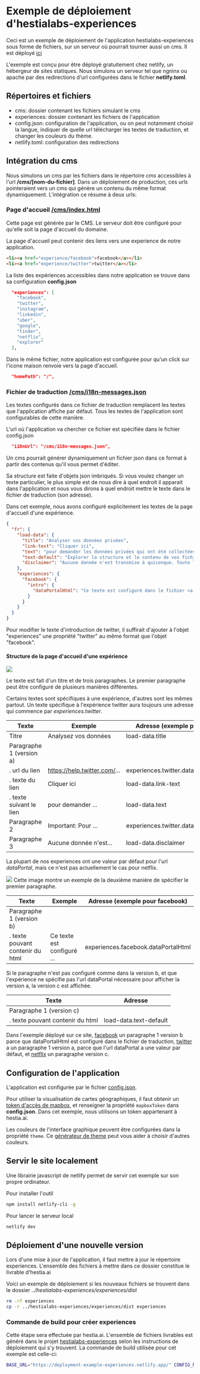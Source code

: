 # Exemple de déploiement d'hestialabs-experiences

Ceci est un exemple de déploiement de l'application hestialabs-experiences sous forme de fichiers, sur un serveur où pourrait tourner aussi un cms. Il est déployé [ici](https://deployment-example-experiences.netlify.app/)

L'exemple est conçu pour être déployé gratuitement chez netlify, un hébergeur de sites statiques. Nous simulons un serveur tel que ngninx ou apache par des redirections d'url configurées dans le fichier **netlify.toml**.

## Répertoires et fichiers
- cms: dossier contenant les fichiers simulant le cms
- experiences: dossier contenant les fichiers de l'application
- config.json: configuration de l'application, ou on peut notamment choisir la langue, indiquer de quelle url télécharger les textes de traduction, et changer les couleurs du thème.
- netlify.toml: configuration des redirections


## Intégration du cms

Nous simulons un cms par les fichiers dans le répertoire *cms* accessibles à l'url **/cms/[nom-du-fichier]**. Dans un déploiement de production, ces urls pointeraient vers un cms qui génère un contenu du même format dynamiquement. L'intégration ce résume à deux urls:

### Page d'accueil [/cms/index.html](https://deployment-example-experiences.netlify.app/cms/index.html)

Cette page est générée par le CMS. Le serveur doit être configuré pour qu'elle soit la page d'accueil du domaine. 

La page d'accueil peut contenir des liens vers une experience de notre application. 


``` html
<li><a href="experience/facebook">facebook</a></li>
<li><a href="experience/twitter">twitter</a></li>
```

La liste des expériences accessibles dans notre application se trouve dans sa configuration **config.json**
``` json
  "experiences": [
    "facebook",
    "twitter",
    "instagram",
    "linkedin",
    "uber",
    "google",
    "tinder",
    "netflix",
    "explorer"
  ],
```
 
Dans le même fichier, notre application est configurée pour qu'un click sur l'icone maison renvoie vers la page d'accueil. 

``` json
  "homePath": "/",
```

### Fichier de traduction [/cms/i18n-messages.json](https://deployment-example-experiences.netlify.app/cms/i18n-messages.json)

Les textes configurés dans ce fichier de traduction remplacent les textes que l'application affiche par défaut. Tous les textes de l'application sont configurables de cette manière.

L'url où l'application va chercher ce fichier est spécifiée dans le fichier config.json

``` json
  "i18nUrl": "/cms/i18n-messages.json",
```

Un cms pourrait générer dynamiquement un fichier json dans ce format à partir des contenus qu'il vous permet d'éditer.

Sa structure est faite d'objets json imbriqués. Si vous voulez changer un texte particulier, le plus simple est de nous dire à quel endroit il apparait dans l'application et nous vous dirons à quel endroit mettre le texte dans le fichier de traduction (son adresse).

Dans cet exemple, nous avons configuré explicitement les textes de la page d'accueil d'une expérience.

``` json
{
  "fr": {
    "load-data": {
      "title": "Analyser vos données privées",
      "link-text": "Cliquer ici",
      "text": "pour demander les données privées qui ont été collectées sur vous. Une fois que vous les recevrez, analysez-les ici.",
      "text-default": "Explorer la structure et le contenu de vos fichiers.",
      "disclaimer": "Aucune donnée n'est transmise à quiconque. Toute l'expérience se déroule localement dans le navigateur et rien n'est laissé derrière vous dès que vous fermez l'onglet."
    },
    "experiences": {
      "facebook": {
        "intro": {
          "dataPortalHtml": "Ce texte est configuré dans le fichier <a href=\"/cms/i18n-messages.json\">/cms/i18n-messages.json</a>"
        }
      }
    }
  }
}
```

Pour modifier le texte d'introduction de twitter, il suffirait d'ajouter à l'objet "experiences" une propriété "twitter" au même format que l'objet "facebook".

#### Structure de la page d'accueil d'une expérience
 
![ ](readme-img/accueil-experience-a.png) 

Le texte est fait d'un titre et de trois paragraphes. Le premier paragraphe peut être configuré de plusieurs manières différentes.

Certains textes sont spécifiques à une expérience, d'autres sont les mêmes partout. Un texte spécifique à l'expérience twitter aura toujours une adresse qui commence par *experiences.twitter*. 

| Texte                    | Exemple                 | Adresse (exemple pour twitter)        |
|--------------------------|-------------------------|---------------------------------------|
| Titre                    | Analysez vos données    | load-data.title                       |
| Paragraphe 1 (version a) |                         |                                       |
| . url du lien            | https://help.twitter.com/... | experiences.twitter.dataPortal       |
| . texte du lien          | Cliquer ici             | load-data.link-text                   |
| . texte suivant le lien  | pour demander ...       | load-data.text                        |
| Paragraphe 2             | Important: Pour ...     | experiences.twitter.dataPortalMessage |
| Paragraphe 3             | Aucune donnée n'est...  | load-data.disclaimer                  |

La plupart de nos experiences ont une valeur par défaut pour l'url *dataPortal*, mais ce n'est pas actuellement le cas pour netflix.

![ ](readme-img/accueil-experience-b.png) 
Cette image montre un exemple de la deuxième manière de spécifier le premier paragraphe.

| Texte                            | Exemple                    | Adresse (exemple pour facebook)     |
|----------------------------------|----------------------------|-------------------------------------|
| Paragraphe 1 (version b)         |                            |                                     |
| . texte pouvant contenir du html | Ce texte est configuré ... | experiences.facebook.dataPortalHtml |

Si le paragraphe n'est pas configuré comme dans la version b, et que l'expérience ne spécifie pas l'url dataPortal nécessaire pour afficher la version a, la version c est affichée.

| Texte                            | Adresse                |
|----------------------------------|------------------------|
| Paragraphe 1 (version c)         |                        |
| . texte pouvant contenir du html | load-data.text-default |

Dans l'exemple déployé sur ce site, 
[facebook](https://deployment-example-experiences.netlify.app/experiences/facebook) un paragraphe 1 version b parce que dataPortalHtml est configuré dans le fichier de traduction,
[twitter](https://deployment-example-experiences.netlify.app/experiences/twitter) a un paragraphe 1 version a, parce que l'url dataPortal a une valeur par défaut, et 
[netflix](https://deployment-example-experiences.netlify.app/experiences/netflix) un paragraphe version c.

## Configuration de l'application

L'application est configurée par le fichier [config.json](config.json).

Pour utiliser la visualisation de cartes géographiques, il faut obtenir un [token d'accès de mapbox](https://docs.mapbox.com/api/accounts/tokens/), et renseigner la propriété `mapboxToken` dans **config.json**. Dans cet exemple, nous utilisons un token appartenant à hestia.ai.

Les couleurs de l'interface graphique peuvent être configurées dans la propriété `theme`. Ce [générateur de theme](https://theme-generator.vuetifyjs.com/) peut vous aider à choisir d'autres couleurs.


## Servir le site localement
Une librairie javascript de netlify permet de servir cet exemple sur son propre ordinateur.

Pour installer l'outil
``` sh
npm install netlify-cli -g
```

Pour lancer le serveur local
``` sh
netlify dev
```

## Déploiement d'une nouvelle version

Lors d'une mise à jour de l'application, il faut mettre à jour le répertoire experiences. L'ensemble des fichiers à mettre dans ce dossier constitue le livrable d'hestia.ai

Voici un exemple de déploiement si les nouveaux fichiers se trouvent dans le dossier *../hestialabs-experiences/experiences/dist*
``` sh
rm -rf experiences
cp -r ../hestialabs-experiences/experiences/dist experiences
```

### Commande de build pour créer experiences

Cette étape sera effectuée par hestia.ai. L'ensemble de fichiers livrables est généré dans le projet [hestialabs-experiences](https://github.com/hestiaAI/hestialabs-experiences) selon les instructions de déploiement qui s'y trouvent. La commande de build utilisée pour cet exemple est celle-ci:

``` sh
BASE_URL="https://deployment-example-experiences.netlify.app/" CONFIG_NAME="barebones" npm run build
```


